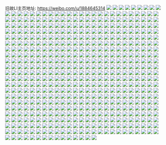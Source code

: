 旧故LI主页地址: https://weibo.com/u/1884645314 
![](https://wx4.sinaimg.cn/mw2000/705567c2gy1h96u85reu2j216u16uwsy.jpg) 
![](https://wx4.sinaimg.cn/mw2000/705567c2gy1h96u893twtj233z2bz4qs.jpg) 
![](https://wx4.sinaimg.cn/mw2000/705567c2gy1h8vrfor3f7j233z2bzu0y.jpg) 
![](https://wx4.sinaimg.cn/mw2000/705567c2gy1h8vrfq7ckjj22b22azx6p.jpg) 
![](https://wx4.sinaimg.cn/mw2000/705567c2gy1h8vrfnlrn8j21hc0u0gzl.jpg) 
![](https://wx4.sinaimg.cn/mw2000/705567c2gy1h8ogo4it1bj233z2bzb2a.jpg) 
![](https://wx4.sinaimg.cn/mw2000/705567c2gy1h8ogo6bnnpj233y22t4qr.jpg) 
![](https://wx4.sinaimg.cn/mw2000/705567c2gy1h8ogo70x0yj20u013cqd8.jpg) 
![](https://wx4.sinaimg.cn/mw2000/705567c2gy1h8ogo33r1wj20u00ur117.jpg) 
![](https://wx4.sinaimg.cn/mw2000/705567c2gy1h8ogo7b92zj20oa0tjtf8.jpg) 
![](https://wx4.sinaimg.cn/mw2000/705567c2gy1h8ogo83nttj22c02c07wh.jpg) 
![](https://wx4.sinaimg.cn/mw2000/705567c2gy1h8kp5za41yj233y2bynpf.jpg) 
![](https://wx4.sinaimg.cn/mw2000/705567c2gy1h8kp5wl29qj22c02c04qq.jpg) 
![](https://wx4.sinaimg.cn/mw2000/705567c2gy1h8kp6123zjj233x1zlhdv.jpg) 
![](https://wx4.sinaimg.cn/mw2000/705567c2gy1h8kp62ekmfj23402c04qr.jpg) 
![](https://wx4.sinaimg.cn/mw2000/705567c2gy1h8h85ljuyqj233z2bz7wj.jpg) 
![](https://wx4.sinaimg.cn/mw2000/705567c2gy1h8h85njw3sj233y257hdv.jpg) 
![](https://wx4.sinaimg.cn/mw2000/705567c2gy1h8h85pu1x9j233x26qe83.jpg) 
![](https://wx4.sinaimg.cn/mw2000/705567c2gy1h8h86mio2ij233z2bzb2c.jpg) 
![](https://wx4.sinaimg.cn/mw2000/705567c2gy1h8h86ok27vj233y2bykjn.jpg) 
![](https://wx4.sinaimg.cn/mw2000/705567c2gy1h8h85hs1nbj233z2bznpf.jpg) 
![](https://wx4.sinaimg.cn/mw2000/705567c2gy1h8h85jug55j233z2bz1kz.jpg) 
![](https://wx4.sinaimg.cn/mw2000/705567c2gy1h8h85rzwnnj23402c0b2a.jpg) 
![](https://wx4.sinaimg.cn/mw2000/705567c2gy1h8h87g8juqj23402c0x6q.jpg) 
![](https://wx4.sinaimg.cn/mw2000/705567c2gy1h8gap5xh7zj22bx29jb2b.jpg) 
![](https://wx4.sinaimg.cn/mw2000/705567c2gy1h8gap31sy8j22bx2d5hdv.jpg) 
![](https://wx4.sinaimg.cn/mw2000/705567c2gy1h8bvcpa2kvj213s0tuh2h.jpg) 
![](https://wx4.sinaimg.cn/mw2000/705567c2gy1h8bvcpnlztj213u0tun9o.jpg) 
![](https://wx4.sinaimg.cn/mw2000/705567c2gy1h8bvcq2e82j213s0tu16k.jpg) 
![](https://wx4.sinaimg.cn/mw2000/705567c2gy1h8bv6u31m2j22c02c0e82.jpg) 
![](https://wx4.sinaimg.cn/mw2000/705567c2gy1h8bvcqemkxj20u00w7120.jpg) 
![](https://wx4.sinaimg.cn/mw2000/705567c2gy1h8bv7quufxj22c02c0hdu.jpg) 
![](https://wx4.sinaimg.cn/mw2000/705567c2gy1h8bv6yok0rj22c02c0e82.jpg) 
![](https://wx4.sinaimg.cn/mw2000/705567c2gy1h8bv6hworzj22c02c07wi.jpg) 
![](https://wx4.sinaimg.cn/mw2000/705567c2gy1h8bv831eywj22c02c01ky.jpg) 
![](https://wx4.sinaimg.cn/mw2000/705567c2gy1h8bv85ok6uj21850xa4dl.jpg) 
![](https://wx4.sinaimg.cn/mw2000/705567c2gy1h8bv7ghj7rj22c02c0u0x.jpg) 
![](https://wx4.sinaimg.cn/mw2000/705567c2gy1h8bv7w2uppj22c02c0qv6.jpg) 
![](https://wx4.sinaimg.cn/mw2000/705567c2gy1h8bvcqsmo2j20u41aeams.jpg) 
![](https://wx4.sinaimg.cn/mw2000/705567c2gy1h8bvcr5w06j20tu0tuahc.jpg) 
![](https://wx4.sinaimg.cn/mw2000/705567c2gy1h8bvcrq03jj213s0tuwrw.jpg) 
![](https://wx4.sinaimg.cn/mw2000/705567c2gy1h8bvcs16jqj20tu0tutia.jpg) 
![](https://wx4.sinaimg.cn/mw2000/705567c2gy1h8bv7dgb69j22c02c0kjm.jpg) 
![](https://wx4.sinaimg.cn/mw2000/705567c2gy1h8bv7z8sxnj22c02c0npd.jpg) 
![](https://wx4.sinaimg.cn/mw2000/705567c2gy1h88gej10dbj233y246b2a.jpg) 
![](https://wx4.sinaimg.cn/mw2000/705567c2gy1h83up4un2yj233z2bzb2c.jpg) 
![](https://wx4.sinaimg.cn/mw2000/705567c2gy1h83up75xnjj23402c0u0y.jpg) 
![](https://wx4.sinaimg.cn/mw2000/705567c2gy1h82ei11ru2j21ba0q87jp.jpg) 
![](https://wx4.sinaimg.cn/mw2000/705567c2gy1h80u551yfmj23402c0b2b.jpg) 
![](https://wx4.sinaimg.cn/mw2000/705567c2gy1h7wudqxnt4j20u01hcgw6.jpg) 
![](https://wx4.sinaimg.cn/mw2000/705567c2gy1h7wudqcehwj20kx12pk2g.jpg) 
![](https://wx4.sinaimg.cn/mw2000/705567c2gy1h7ufmcz9lij233z2bz1kz.jpg) 
![](https://wx4.sinaimg.cn/mw2000/705567c2gy1h7ufmenzc0j22c02c0u0y.jpg) 
![](https://wx4.sinaimg.cn/mw2000/705567c2gy1h7st1hv0wqj21hc0u0ath.jpg) 
![](https://wx4.sinaimg.cn/mw2000/705567c2gy1h7st1hgpikj21hc0u0ati.jpg) 
![](https://wx4.sinaimg.cn/mw2000/705567c2gy1h7st1iw05ij22c02c0x6p.jpg) 
![](https://wx4.sinaimg.cn/mw2000/705567c2gy1h7st1jtn4yj22c02c0hdt.jpg) 
![](https://wx4.sinaimg.cn/mw2000/705567c2gy1h7st1lc490j22c03407wi.jpg) 
![](https://wx4.sinaimg.cn/mw2000/705567c2gy1h7st1netruj21h80tyh4n.jpg) 
![](https://wx4.sinaimg.cn/mw2000/705567c2gy1h7st1gl70fj20pl19hwpo.jpg) 
![](https://wx4.sinaimg.cn/mw2000/705567c2gy1h7st332pnpj20uk0u0jtv.jpg) 
![](https://wx4.sinaimg.cn/mw2000/705567c2gy1h7st3htrsdj20tu0tun1q.jpg) 
![](https://wx4.sinaimg.cn/mw2000/705567c2gy1h7otseiz11j22bx2chhdv.jpg) 
![](https://wx4.sinaimg.cn/mw2000/705567c2gy1h7otsfcgfwj21dk1dk1do.jpg) 
![](https://wx4.sinaimg.cn/mw2000/705567c2gy1h7otsksijej21gp1gph6o.jpg) 
![](https://wx4.sinaimg.cn/mw2000/705567c2gy1h7ots8y7gfj21av1av4j1.jpg) 
![](https://wx4.sinaimg.cn/mw2000/705567c2gy1h7otsgcnjvj2158157dr1.jpg) 
![](https://wx4.sinaimg.cn/mw2000/705567c2gy1h7otsh56r2j21me1me7rv.jpg) 
![](https://wx4.sinaimg.cn/mw2000/705567c2gy1h7otspfhczj22c02c07wi.jpg) 
![](https://wx4.sinaimg.cn/mw2000/705567c2gy1h7otsm0kgmj22c02c0qv5.jpg) 
![](https://wx4.sinaimg.cn/mw2000/705567c2gy1h7ots7tcelj22c02c0x6p.jpg) 
![](https://wx4.sinaimg.cn/mw2000/705567c2gy1h7otsjtdt1j22c02c0x6p.jpg) 
![](https://wx4.sinaimg.cn/mw2000/705567c2gy1h7otsajqh5j219d19ftnj.jpg) 
![](https://wx4.sinaimg.cn/mw2000/705567c2gy1h7otsn7ca5j22c02c0npd.jpg) 
![](https://wx4.sinaimg.cn/mw2000/705567c2gy1h7o8rcz59uj233y2bykjn.jpg) 
![](https://wx4.sinaimg.cn/mw2000/705567c2gy1h7o8rei1tmj22c02c01kz.jpg) 
![](https://wx4.sinaimg.cn/mw2000/705567c2gy1h7o8uq39dgj20tu0tu44p.jpg) 
![](https://wx4.sinaimg.cn/mw2000/705567c2gy1h7mkzuuh33j233y2bye84.jpg) 
![](https://wx4.sinaimg.cn/mw2000/705567c2gy1h7gmlvgsapj22c02c0x6p.jpg) 
![](https://wx4.sinaimg.cn/mw2000/705567c2gy1h7gmlx5xarj22c02c0qv5.jpg) 
![](https://wx4.sinaimg.cn/mw2000/705567c2gy1h7e9tw884cj23402c01ky.jpg) 
![](https://wx4.sinaimg.cn/mw2000/705567c2gy1h7e9ttqpb6j23402c04qq.jpg) 
![](https://wx4.sinaimg.cn/mw2000/705567c2gy1h7e9tylysdj23402c07wi.jpg) 
![](https://wx4.sinaimg.cn/mw2000/705567c2gy1h7e9u22vckj23402c0npe.jpg) 
![](https://wx4.sinaimg.cn/mw2000/705567c2gy1h7d43u95rsj23402c0npd.jpg) 
![](https://wx4.sinaimg.cn/mw2000/705567c2gy1h7d43rwbcgj23402c0qv5.jpg) 
![](https://wx4.sinaimg.cn/mw2000/705567c2gy1h7d440a095j233z2bzkjn.jpg) 
![](https://wx4.sinaimg.cn/mw2000/705567c2gy1h7acp3lbz9j21hc0u0k93.jpg) 
![](https://wx4.sinaimg.cn/mw2000/705567c2gy1h7acq4d9u2j219i0u04gc.jpg) 
![](https://wx4.sinaimg.cn/mw2000/705567c2gy1h7acp3ykuaj20u00qsgst.jpg) 
![](https://wx4.sinaimg.cn/mw2000/705567c2gy1h7acp4obj1j20o00naq6x.jpg) 
![](https://wx4.sinaimg.cn/mw2000/705567c2gy1h78izh7qaej233z2bznpf.jpg) 
![](https://wx4.sinaimg.cn/mw2000/705567c2gy1h78izkexdlj22c02c07wj.jpg) 
![](https://wx4.sinaimg.cn/mw2000/705567c2gy1h78izouv96j22c02c0x6p.jpg) 
![](https://wx4.sinaimg.cn/mw2000/705567c2gy1h78izmtbhej22c02c0b2a.jpg) 
![](https://wx4.sinaimg.cn/mw2000/705567c2gy1h754w869ywj22c02c04qq.jpg) 
![](https://wx4.sinaimg.cn/mw2000/705567c2gy1h754wa0hvlj22c02c0qv6.jpg) 
![](https://wx4.sinaimg.cn/mw2000/705567c2gy1h754wboluyj22c02c0b2a.jpg) 
![](https://wx4.sinaimg.cn/mw2000/705567c2gy1h754w5ehm6j22c02c0u0x.jpg) 
![](https://wx4.sinaimg.cn/mw2000/705567c2gy1h754whavnoj22c02c04qq.jpg) 
![](https://wx4.sinaimg.cn/mw2000/705567c2gy1h754we8wfbj233z2bznpf.jpg) 
![](https://wx4.sinaimg.cn/mw2000/705567c2gy1h6s33kdzwuj21520u0k67.jpg) 
![](https://wx4.sinaimg.cn/mw2000/705567c2gy1h6s33w1l86j233z2bz4qr.jpg) 
![](https://wx4.sinaimg.cn/mw2000/705567c2gy1h6s33n2maij233z2bzu0y.jpg) 
![](https://wx4.sinaimg.cn/mw2000/705567c2gy1h6s33q7fkxj22c0340b2b.jpg) 
![](https://wx4.sinaimg.cn/mw2000/705567c2gy1h6s33jbhj5j22c02c0npe.jpg) 
![](https://wx4.sinaimg.cn/mw2000/705567c2gy1h6s33rb2saj21400u0ag2.jpg) 
![](https://wx4.sinaimg.cn/mw2000/705567c2gy1h6s33t9cnij233y2by7wj.jpg) 
![](https://wx4.sinaimg.cn/mw2000/705567c2gy1h6s33l3bgwj20u01hc16u.jpg) 
![](https://wx4.sinaimg.cn/mw2000/705567c2gy1h6s33y8a9kj22c02c0npe.jpg) 
![](https://wx4.sinaimg.cn/mw2000/705567c2gy1h6gzpzys79j20rj1cxgn7.jpg) 
![](https://wx4.sinaimg.cn/mw2000/705567c2gy1h6gzq0lmu8j20tc1800ux.jpg) 
![](https://wx4.sinaimg.cn/mw2000/705567c2gy1h6ej44o6a1j22c02c07wi.jpg) 
![](https://wx4.sinaimg.cn/mw2000/705567c2gy1h6ej40zpxsj22c02c04qq.jpg) 
![](https://wx4.sinaimg.cn/mw2000/705567c2gy1h6ej48xe5rj22c02c0hdu.jpg) 
![](https://wx4.sinaimg.cn/mw2000/705567c2gy1h6ej4cau8wj22c02c0b2a.jpg) 
![](https://wx4.sinaimg.cn/mw2000/705567c2gy1h6ayj30z7nj217y0u0k9s.jpg) 
![](https://wx4.sinaimg.cn/mw2000/705567c2gy1h65dbrseddj22c02c0kjm.jpg) 
![](https://wx4.sinaimg.cn/mw2000/705567c2gy1h65dbqmnkmj20u00tz0vi.jpg) 
![](https://wx4.sinaimg.cn/mw2000/705567c2gy1h5x3ycjc90j22c02c0npe.jpg) 
![](https://wx4.sinaimg.cn/mw2000/705567c2gy1h5x3y5e4ynj22c02c0kjm.jpg) 
![](https://wx4.sinaimg.cn/mw2000/705567c2gy1h5x3yii20cj22c02c0hdu.jpg) 
![](https://wx4.sinaimg.cn/mw2000/705567c2gy1h5x3yr5221j233z2bznpf.jpg) 
![](https://wx4.sinaimg.cn/mw2000/705567c2gy1h5x3yyfw2sj233y2by4qr.jpg) 
![](https://wx4.sinaimg.cn/mw2000/705567c2gy1h5x3z8wvwqj22c02c0qv6.jpg) 
![](https://wx4.sinaimg.cn/mw2000/705567c2gy1h5x3zt3h7lj22c02c07wi.jpg) 
![](https://wx4.sinaimg.cn/mw2000/705567c2gy1h5x3zwwubzj22c02c0hdt.jpg) 
![](https://wx4.sinaimg.cn/mw2000/705567c2gy1h5x3zndf9mj22c02c0qv5.jpg) 
![](https://wx4.sinaimg.cn/mw2000/705567c2gy1h5x416ds7oj23402c0b29.jpg) 
![](https://wx4.sinaimg.cn/mw2000/705567c2gy1h5x40j2loxj233z2bz1kz.jpg) 
![](https://wx4.sinaimg.cn/mw2000/705567c2gy1h5x41vnoqqj22c02c0e82.jpg) 
![](https://wx4.sinaimg.cn/mw2000/705567c2gy1h5x403oa6cj22c02c01ky.jpg) 
![](https://wx4.sinaimg.cn/mw2000/705567c2gy1h5x40b48acj22c0340u0y.jpg) 
![](https://wx4.sinaimg.cn/mw2000/705567c2gy1h5x42bvw2jj22c0340e83.jpg) 
![](https://wx4.sinaimg.cn/mw2000/705567c2gy1h5x40ptcf2j22c02c07wi.jpg) 
![](https://wx4.sinaimg.cn/mw2000/705567c2gy1h5x41pbbt3j23402c0u0y.jpg) 
![](https://wx4.sinaimg.cn/mw2000/705567c2gy1h5x423hv6rj20u01hcnbb.jpg) 
![](https://wx4.sinaimg.cn/mw2000/705567c2gy1h5w2h9h75yj22c02c0hdu.jpg) 
![](https://wx4.sinaimg.cn/mw2000/705567c2gy1h5w2hbddaoj22c0340npe.jpg) 
![](https://wx4.sinaimg.cn/mw2000/705567c2gy1h5w2hdzl6gj23402c0hdv.jpg) 
![](https://wx4.sinaimg.cn/mw2000/705567c2gy1h5w2hft6tnj22c02c0x6p.jpg) 
![](https://wx4.sinaimg.cn/mw2000/705567c2gy1h5i9gfvdt0j23402c0kjn.jpg) 
![](https://wx4.sinaimg.cn/mw2000/705567c2gy1h5h2hfknfxj22c0340hdv.jpg) 
![](https://wx4.sinaimg.cn/mw2000/705567c2gy1h5h2h42vtkj233z2bz7wj.jpg) 
![](https://wx4.sinaimg.cn/mw2000/705567c2gy1h5dkeotoboj22c02c01kz.jpg) 
![](https://wx4.sinaimg.cn/mw2000/705567c2gy1h5dkervdlfj22c02c01kz.jpg) 
![](https://wx4.sinaimg.cn/mw2000/705567c2gy1h5b78znyl3j22c02c07wi.jpg) 
![](https://wx4.sinaimg.cn/mw2000/705567c2gy1h5b790wso6j20zo25616t.jpg) 
![](https://wx4.sinaimg.cn/mw2000/705567c2gy1h58n99102pj233z2bzhdu.jpg) 
![](https://wx4.sinaimg.cn/mw2000/705567c2gy1h58n9g3m3cj20u00qj0yy.jpg) 
![](https://wx4.sinaimg.cn/mw2000/705567c2gy1h58n9aj807j23402c07wi.jpg) 
![](https://wx4.sinaimg.cn/mw2000/705567c2gy1h58n96h0qdj22c02c0dxx.jpg) 
![](https://wx4.sinaimg.cn/mw2000/705567c2gy1h58n97h6z6j23402c0hdt.jpg) 
![](https://wx4.sinaimg.cn/mw2000/705567c2gy1h58nah0ebgj23402c0x6p.jpg) 
![](https://wx4.sinaimg.cn/mw2000/705567c2gy1h58n9ep6k2j22c0340x6q.jpg) 
![](https://wx4.sinaimg.cn/mw2000/705567c2gy1h58n952b4aj22c03404qr.jpg) 
![](https://wx4.sinaimg.cn/mw2000/705567c2gy1h58n9c60vgj22c02c04qq.jpg) 
![](https://wx4.sinaimg.cn/mw2000/705567c2gy1h55c6rlqs3j22c02c0b2b.jpg) 
![](https://wx4.sinaimg.cn/mw2000/705567c2gy1h54f2zc3lmj22c02c0x6q.jpg) 
![](https://wx4.sinaimg.cn/mw2000/705567c2gy1h54f34huxej22c02c0b2a.jpg) 
![](https://wx4.sinaimg.cn/mw2000/705567c2gy1h54f3clkr9j233z2bzhdv.jpg) 
![](https://wx4.sinaimg.cn/mw2000/705567c2gy1h54f3i86wej22c02c0e82.jpg) 
![](https://wx4.sinaimg.cn/mw2000/705567c2gy1h54f3navt6j22c02c0x6p.jpg) 
![](https://wx4.sinaimg.cn/mw2000/705567c2gy1h54f3tm5foj22c02c0npe.jpg) 
![](https://wx4.sinaimg.cn/mw2000/705567c2gy1h54f40h8f1j22c02c0u0y.jpg) 
![](https://wx4.sinaimg.cn/mw2000/705567c2gy1h54f47eaczj22c02c0kjm.jpg) 
![](https://wx4.sinaimg.cn/mw2000/705567c2gy1h54f4ckfmvj22c02c0e82.jpg) 
![](https://wx4.sinaimg.cn/mw2000/705567c2gy1h54f4ei7hvj21860rgtly.jpg) 
![](https://wx4.sinaimg.cn/mw2000/705567c2gy1h54f4klf06j22c02c0hdu.jpg) 
![](https://wx4.sinaimg.cn/mw2000/705567c2gy1h54f4v1peyj233z2bzqv7.jpg) 
![](https://wx4.sinaimg.cn/mw2000/705567c2gy1h54f2so3ewj22c02c04qq.jpg) 
![](https://wx4.sinaimg.cn/mw2000/705567c2gy1h54f50lpo3j22c02c01ky.jpg) 
![](https://wx4.sinaimg.cn/mw2000/705567c2gy1h54f592sgfj22c0340e82.jpg) 
![](https://wx4.sinaimg.cn/mw2000/705567c2gy1h54f5db8fvj21vz1vznpd.jpg) 
![](https://wx4.sinaimg.cn/mw2000/705567c2gy1h54f5jauwsj23402c0e82.jpg) 
![](https://wx4.sinaimg.cn/mw2000/705567c2gy1h54f5ppwjsj22c02c0b2a.jpg) 
![](https://wx4.sinaimg.cn/mw2000/705567c2gy1h4uyvpxabgj22c02c0npe.jpg) 
![](https://wx4.sinaimg.cn/mw2000/705567c2gy1h4kjnf0ig1j21hc0u04en.jpg) 
![](https://wx4.sinaimg.cn/mw2000/705567c2gy1h4kjncznd0j20to1gqgza.jpg) 
![](https://wx4.sinaimg.cn/mw2000/705567c2gy1h4kjnhdw6oj20u01hctnr.jpg) 
![](https://wx4.sinaimg.cn/mw2000/705567c2gy1h4kjnjcjcuj20u01hc7it.jpg) 
![](https://wx4.sinaimg.cn/mw2000/705567c2gy1h40q0ylc7tj22c02c04qq.jpg) 
![](https://wx4.sinaimg.cn/mw2000/705567c2gy1h3jfwjbur2j20zo07jta1.jpg) 
![](https://wx4.sinaimg.cn/mw2000/705567c2gy1h3jfwizz1vj218b1q4n7y.jpg) 
![](https://wx4.sinaimg.cn/mw2000/705567c2gy1h3jf0hk7t9j20sx1fe19g.jpg) 
![](https://wx4.sinaimg.cn/mw2000/705567c2gy1h3jewqtcdcj20d802bq48.jpg) 
![](https://wx4.sinaimg.cn/mw2000/705567c2gy1h3jewv1izyj23402c0qv6.jpg) 
![](https://wx4.sinaimg.cn/mw2000/705567c2gy1h3jewxqqndj22c02c0u0x.jpg) 
![](https://wx4.sinaimg.cn/mw2000/705567c2gy1h3jf8z4aamj20u00ug114.jpg) 
![](https://wx4.sinaimg.cn/mw2000/705567c2gy1h3jfaco0mfj20zo0wb45v.jpg) 
![](https://wx4.sinaimg.cn/mw2000/705567c2gy1h2jtkjg5osj22c02c0hdu.jpg) 
![](https://wx4.sinaimg.cn/mw2000/705567c2gy1h2dvjh0rn5j22c0340e83.jpg) 
![](https://wx4.sinaimg.cn/mw2000/705567c2gy1h1u02iu0juj225s1ma1kx.jpg) 
![](https://wx4.sinaimg.cn/mw2000/705567c2gy1h1u07hoh3ej21hc0zkgob.jpg) 
![](https://wx4.sinaimg.cn/mw2000/705567c2gy1h1u02k20sxj22yo1o07wh.jpg) 
![](https://wx4.sinaimg.cn/mw2000/705567c2gy1h1u02hwwdnj22c02c0b2a.jpg) 
![](https://wx4.sinaimg.cn/mw2000/705567c2gy1h1fa2k1gooj20cx032dgf.jpg) 
![](https://wx4.sinaimg.cn/mw2000/705567c2gy1h1fa2m8poqj23402c0kjm.jpg) 
![](https://wx4.sinaimg.cn/mw2000/705567c2gy1h0wnbag10kj22c0340hdu.jpg) 
![](https://wx4.sinaimg.cn/mw2000/705567c2gy1h0wnbd0t79j22c0340kjl.jpg) 
![](https://wx4.sinaimg.cn/mw2000/705567c2gy1h0wnbfhllaj23402c0hdx.jpg) 
![](https://wx4.sinaimg.cn/mw2000/705567c2gy1h0wnbix2rfj23402c0kjm.jpg) 
![](https://wx4.sinaimg.cn/mw2000/705567c2gy1h0wnbkp8k2j23402c0u0y.jpg) 
![](https://wx4.sinaimg.cn/mw2000/705567c2gy1h0wnbmkq9cj23402c0kjm.jpg) 
![](https://wx4.sinaimg.cn/mw2000/705567c2gy1h0wnbpg4t6j23402c04qs.jpg) 
![](https://wx4.sinaimg.cn/mw2000/705567c2gy1h0wnbslu37j23402c0u0z.jpg) 
![](https://wx4.sinaimg.cn/mw2000/705567c2gy1h0wnbvlxphj23402c0e82.jpg) 
![](https://wx4.sinaimg.cn/mw2000/705567c2gy1h0wnbyepucj20zh1r8b29.jpg) 
![](https://wx4.sinaimg.cn/mw2000/705567c2gy1h0wnbz4zq0j20u01hc4gn.jpg) 
![](https://wx4.sinaimg.cn/mw2000/705567c2gy1h0wnbzvd0xj23402c07j9.jpg) 
![](https://wx4.sinaimg.cn/mw2000/705567c2gy1h0wnc32wvsj23402c0e82.jpg) 
![](https://wx4.sinaimg.cn/mw2000/705567c2gy1h0k3usv0oaj20qm1bbx0s.jpg) 
![](https://wx4.sinaimg.cn/mw2000/705567c2gy1h0k3ubpotvj21430mkqjb.jpg) 
![](https://wx4.sinaimg.cn/mw2000/705567c2gy1h0k3uioipcj22c0340qv6.jpg) 
![](https://wx4.sinaimg.cn/mw2000/705567c2gy1h0k3ull00wj20oy18catr.jpg) 
![](https://wx4.sinaimg.cn/mw2000/705567c2gy1h0k3un0we5j21hc0u0alt.jpg) 
![](https://wx4.sinaimg.cn/mw2000/705567c2gy1h0k3upyqlyj20u01hcdxy.jpg) 
![](https://wx4.sinaimg.cn/mw2000/705567c2gy1gzntwodrarj22c02c0kjm.jpg) 
![](https://wx4.sinaimg.cn/mw2000/705567c2gy1gzntwzh0wqj22c02c04qr.jpg) 
![](https://wx4.sinaimg.cn/mw2000/705567c2gy1gzntx7114sj22c02c04qq.jpg) 
![](https://wx4.sinaimg.cn/mw2000/705567c2gy1gzntxbq56hj22c02c0qv5.jpg) 
![](https://wx4.sinaimg.cn/mw2000/705567c2gy1gzntxkg1l5j22c02c0b2a.jpg) 
![](https://wx4.sinaimg.cn/mw2000/705567c2gy1gzntwemlk4j21ck0u0dw3.jpg) 
![](https://wx4.sinaimg.cn/mw2000/705567c2gy1gzec9be3lfj22c02c07wi.jpg) 
![](https://wx4.sinaimg.cn/mw2000/705567c2gy1gzec9g4qczj22c02c0e81.jpg) 
![](https://wx4.sinaimg.cn/mw2000/705567c2gy1gzcboknejhj22c02c04qq.jpg) 
![](https://wx4.sinaimg.cn/mw2000/705567c2gy1gzajptm4wqj20zo256qv6.jpg) 
![](https://wx4.sinaimg.cn/mw2000/705567c2gy1gzajpqjfh5j20zo256u0y.jpg) 
![](https://wx4.sinaimg.cn/mw2000/705567c2gy1gzajesb4bwj20zo256u0y.jpg) 
![](https://wx4.sinaimg.cn/mw2000/705567c2gy1gzajqa0s1xj20zo256u0y.jpg) 
![](https://wx4.sinaimg.cn/mw2000/705567c2gy1gzajqq9sbbj20zo256u0y.jpg) 
![](https://wx4.sinaimg.cn/mw2000/705567c2gy1gz9xwn163ej22c02c0npd.jpg) 
![](https://wx4.sinaimg.cn/mw2000/705567c2gy1gz69bszhtij22c02c0b2b.jpg) 
![](https://wx4.sinaimg.cn/mw2000/705567c2gy1gz694lie3kj22c02c0b2a.jpg) 
![](https://wx4.sinaimg.cn/mw2000/705567c2gy1gz68xjdc2oj22c02c0qv6.jpg) 
![](https://wx4.sinaimg.cn/mw2000/705567c2gy1gz3x9rs5atj22c02c0e82.jpg) 
![](https://wx4.sinaimg.cn/mw2000/705567c2gy1gz3x9bsxcjj22c02c0hdu.jpg) 
![](https://wx4.sinaimg.cn/mw2000/705567c2gy1gz0f7k6r7oj233v1m1qv6.jpg) 
![](https://wx4.sinaimg.cn/mw2000/705567c2gy1gz0f7hpx1aj22c02c0hdt.jpg) 
![](https://wx4.sinaimg.cn/mw2000/705567c2gy1gz0f7lz6wxj233z1mku0x.jpg) 
![](https://wx4.sinaimg.cn/mw2000/705567c2gy1gyuqnnvd3uj23402c0u0y.jpg) 
![](https://wx4.sinaimg.cn/mw2000/705567c2gy1gyuqnq3f8aj22c03401l0.jpg) 
![](https://wx4.sinaimg.cn/mw2000/705567c2gy1gyuqnlih2sj22c0340e83.jpg) 
![](https://wx4.sinaimg.cn/mw2000/705567c2gy1gyug60te0rj22c03404qs.jpg) 
![](https://wx4.sinaimg.cn/mw2000/705567c2gy1gyo13tc7zdj22ik2c0kjo.jpg) 
![](https://wx4.sinaimg.cn/mw2000/705567c2gy1gyo17gibk5j22fg2bzkjm.jpg) 
![](https://wx4.sinaimg.cn/mw2000/705567c2gy1gyo17olk95j22fq2c0x6q.jpg) 
![](https://wx4.sinaimg.cn/mw2000/705567c2gy1gyjepkg7igj20zo0rin77.jpg) 
![](https://wx4.sinaimg.cn/mw2000/705567c2gy1gyjepqg1f6j22c02c0x6p.jpg) 
![](https://wx4.sinaimg.cn/mw2000/705567c2gy1gy9vnfxreyj233y2by7wj.jpg) 
![](https://wx4.sinaimg.cn/mw2000/705567c2gy1gy9vnset1mj233y2byqv7.jpg) 
![](https://wx4.sinaimg.cn/mw2000/705567c2gy1gy9vnur5suj21hc0u07kp.jpg) 
![](https://wx4.sinaimg.cn/mw2000/705567c2gy1gy9vo0uur7j233z2bzu0y.jpg) 
![](https://wx4.sinaimg.cn/mw2000/705567c2gy1gy7qa1ow6aj22c02c0b2a.jpg) 
![](https://wx4.sinaimg.cn/mw2000/705567c2gy1gy0hkakcqkj233z27ohdv.jpg) 
![](https://wx4.sinaimg.cn/mw2000/705567c2gy1gy0hkda298j22c02c0b2a.jpg) 
![](https://wx4.sinaimg.cn/mw2000/705567c2gy1gxz24prmh8j21ok19e7wh.jpg) 
![](https://wx4.sinaimg.cn/mw2000/705567c2gy1gxyngodtgpj23402c0b2a.jpg) 
![](https://wx4.sinaimg.cn/mw2000/705567c2gy1gxyngtba1hj22c02c0u0x.jpg) 
![](https://wx4.sinaimg.cn/mw2000/705567c2gy1gxvr7lu1bfj22uv4aanpj.jpg) 
![](https://wx4.sinaimg.cn/mw2000/705567c2gy1gxvr8b3n3wj24g032ohe2.jpg) 
![](https://wx4.sinaimg.cn/mw2000/705567c2gy1gxvr7i7p3kj22yo4g0kjr.jpg) 
![](https://wx4.sinaimg.cn/mw2000/705567c2gy1gxvrabmkdvj22yo4g0kjw.jpg) 
![](https://wx4.sinaimg.cn/mw2000/705567c2gy1gxvragw9lkj248c2tk7wr.jpg) 
![](https://wx4.sinaimg.cn/mw2000/705567c2gy1gxvrakq7ntj22yo4g0x6t.jpg) 
![](https://wx4.sinaimg.cn/mw2000/705567c2gy1gxvrat0ywzj247p2x3e8g.jpg) 
![](https://wx4.sinaimg.cn/mw2000/705567c2gy1gxvrayvo65j22yo4g0qvg.jpg) 
![](https://wx4.sinaimg.cn/mw2000/705567c2gy1gxvrazufbbj20xr1emni1.jpg) 
![](https://wx4.sinaimg.cn/mw2000/705567c2gy1gwrp0pre6qj21nt1jknpd.jpg) 
![](https://wx4.sinaimg.cn/mw2000/705567c2gy1gwcmtlm398j22c02c0hdu.jpg) 
![](https://wx4.sinaimg.cn/mw2000/705567c2gy1gw24w8w5tbj20ym1fuu0c.jpg) 
![](https://wx4.sinaimg.cn/mw2000/705567c2gy1gw24w51xtgj21a31sae81.jpg) 
![](https://wx4.sinaimg.cn/mw2000/705567c2gy1gw24wcr93vj211i1rt1kx.jpg) 
![](https://wx4.sinaimg.cn/mw2000/705567c2gy1gw24wggup8j21091plqsv.jpg) 
![](https://wx4.sinaimg.cn/mw2000/705567c2gy1gw24wk3t48j21el2hx4qp.jpg) 
![](https://wx4.sinaimg.cn/mw2000/705567c2gy1gw24wpeibvj2261261qv5.jpg) 
![](https://wx4.sinaimg.cn/mw2000/705567c2gy1gw24wsj5lwj21g11cme1f.jpg) 
![](https://wx4.sinaimg.cn/mw2000/0023xMl4gy1gv3khv26ecj63402c0qv602.jpg) 
![](https://wx4.sinaimg.cn/mw2000/0023xMl4gy1gv3khd532aj62c02c0b2a02.jpg) 
![](https://wx4.sinaimg.cn/mw2000/0023xMl4gy1gv3khevy53j62c02c04qq02.jpg) 
![](https://wx4.sinaimg.cn/mw2000/0023xMl4gy1gv3kh6aozdj634022nkjm02.jpg) 
![](https://wx4.sinaimg.cn/mw2000/0023xMl4gy1gv3khfx7zxj634022oe8202.jpg) 
![](https://wx4.sinaimg.cn/mw2000/0023xMl4gy1gv3khgwmaoj63401v67wi02.jpg) 
![](https://wx4.sinaimg.cn/mw2000/0023xMl4gy1gv3khi31maj63401s74qq02.jpg) 
![](https://wx4.sinaimg.cn/mw2000/0023xMl4gy1gv3khipcj2j60zo0kbqbx02.jpg) 
![](https://wx4.sinaimg.cn/mw2000/0023xMl4gy1gv3khk5gmbj62c02c0e8202.jpg) 
![](https://wx4.sinaimg.cn/mw2000/0023xMl4gy1gv0x4t7ci2j62c02c0b2902.jpg) 
![](https://wx4.sinaimg.cn/mw2000/0023xMl4gy1guh1gmfyj5j61400u0gqk02.jpg) 
![](https://wx4.sinaimg.cn/mw2000/0023xMl4gy1guh1glo8laj625v24ie8102.jpg) 
![](https://wx4.sinaimg.cn/mw2000/0023xMl4gy1guh1gx5fxvj62c03407wi02.jpg) 
![](https://wx4.sinaimg.cn/mw2000/0023xMl4gy1guh1gnk6ywj62c02c0hdt02.jpg) 
![](https://wx4.sinaimg.cn/mw2000/0023xMl4gy1guh1gk699vj62c02c01ky02.jpg) 
![](https://wx4.sinaimg.cn/mw2000/0023xMl4gy1guh1gqk3wtj61wu1wub2902.jpg) 
![](https://wx4.sinaimg.cn/mw2000/0023xMl4gy1guh1gusq79j62c02c0u0y02.jpg) 
![](https://wx4.sinaimg.cn/mw2000/0023xMl4gy1guh1gp62bpj62c02c0b2a02.jpg) 
![](https://wx4.sinaimg.cn/mw2000/0023xMl4gy1guh1gsq3wdj633z2bzb2b02.jpg) 
![](https://wx4.sinaimg.cn/mw2000/0023xMl4gy1gu3atyz7laj60up1xu78w02.jpg) 
![](https://wx4.sinaimg.cn/mw2000/0023xMl4gy1gu3au02mzkj60v41xun2a02.jpg) 
![](https://wx4.sinaimg.cn/mw2000/0023xMl4gy1gu3au19bqlj60uj1xvwm802.jpg) 
![](https://wx4.sinaimg.cn/mw2000/0023xMl4gy1gu3aty6n8uj60v31xvn4502.jpg) 
![](https://wx4.sinaimg.cn/mw2000/705567c2gy1gsup8yx47cj233z2bzu0y.jpg) 
![](https://wx4.sinaimg.cn/mw2000/705567c2gy1gsup984tptj233y2by7wj.jpg) 
![](https://wx4.sinaimg.cn/mw2000/705567c2gy1gssdtl5t7qj233z2bznpf.jpg) 
![](https://wx4.sinaimg.cn/mw2000/705567c2gy1gsn4lduv47j23402c0b2c.jpg) 
![](https://wx4.sinaimg.cn/mw2000/705567c2gy1gsn4laqu8wj233z2bz1l0.jpg) 
![](https://wx4.sinaimg.cn/mw2000/705567c2gy1grgpocsdofj22uh2c07wh.jpg) 
![](https://wx4.sinaimg.cn/mw2000/705567c2gy1grgpo8nkzxj23402c0b29.jpg) 
![](https://wx4.sinaimg.cn/mw2000/705567c2gy1grgpoihty9j229t1xhhdt.jpg) 
![](https://wx4.sinaimg.cn/mw2000/705567c2gy1gqifjdhjlmj231r2bzu0y.jpg) 
![](https://wx4.sinaimg.cn/mw2000/705567c2gy1gpzjbtncezj20yr0enadc.jpg) 
![](https://wx4.sinaimg.cn/mw2000/705567c2gy1gpzjbuj1q9j20zo0ettby.jpg) 
![](https://wx4.sinaimg.cn/mw2000/705567c2gy1gp91q84b64j22c02c04qq.jpg) 
![](https://wx4.sinaimg.cn/mw2000/705567c2gy1gp846qpx93j20np164h6a.jpg) 
![](https://wx4.sinaimg.cn/mw2000/705567c2gy1gp846rma9lj21hc0u07mm.jpg) 
![](https://wx4.sinaimg.cn/mw2000/705567c2gy1gp846s6oj6j20pu19zk4q.jpg) 
![](https://wx4.sinaimg.cn/mw2000/705567c2gy1gowg75a7mij233z2bzb2a.jpg) 
![](https://wx4.sinaimg.cn/mw2000/705567c2ly1gooa6in3unj22c02c04qq.jpg) 
![](https://wx4.sinaimg.cn/mw2000/705567c2ly1gooa6l9ge5j22c02c01ky.jpg) 
![](https://wx4.sinaimg.cn/mw2000/705567c2ly1gooa6xzu5vj233w23fe83.jpg) 
![](https://wx4.sinaimg.cn/mw2000/705567c2ly1gooa6n6remj22c02c0hdt.jpg) 
![](https://wx4.sinaimg.cn/mw2000/705567c2ly1gooa6piamqj20o216rn2q.jpg) 
![](https://wx4.sinaimg.cn/mw2000/705567c2ly1gooa6qfxgtj22c02c07wh.jpg) 
![](https://wx4.sinaimg.cn/mw2000/705567c2ly1gooa6s5yclj22c02c0x6p.jpg) 
![](https://wx4.sinaimg.cn/mw2000/705567c2ly1gooa6umjczj22c0340b29.jpg) 
![](https://wx4.sinaimg.cn/mw2000/705567c2ly1gooa6woqgmj23402c0npd.jpg) 
![](https://wx4.sinaimg.cn/mw2000/705567c2gy1gmxt0ewi0dj23402c0e81.jpg) 
![](https://wx4.sinaimg.cn/mw2000/705567c2gy1gmdx8t893nj22c02c0x6p.jpg) 
![](https://wx4.sinaimg.cn/mw2000/705567c2gy1gmdx8vjkh7j233z2bznpd.jpg) 
![](https://wx4.sinaimg.cn/mw2000/705567c2gy1gmdx8plocrj22c03401ky.jpg) 
![](https://wx4.sinaimg.cn/mw2000/705567c2gy1gmdx8yaysij233y2by1ky.jpg) 
![](https://wx4.sinaimg.cn/mw2000/705567c2gy1gm4w9cc3oij21nm1a4e7p.jpg) 
![](https://wx4.sinaimg.cn/mw2000/705567c2ly1glvos8i78pj21120ku77k.jpg) 
![](https://wx4.sinaimg.cn/mw2000/705567c2ly1glvos8snbhj21120kumzv.jpg) 
![](https://wx4.sinaimg.cn/mw2000/705567c2ly1glvos94vzuj21120kugoi.jpg) 
![](https://wx4.sinaimg.cn/mw2000/705567c2ly1gltjgd2m3tj21410u0dr7.jpg) 
![](https://wx4.sinaimg.cn/mw2000/705567c2ly1gltjgdsfxfj20u00u00z9.jpg) 
![](https://wx4.sinaimg.cn/mw2000/705567c2ly1gltjgeugjkj20u00u07b3.jpg) 
![](https://wx4.sinaimg.cn/mw2000/705567c2gy1glrao7hkb8j22c0340qv8.jpg) 
![](https://wx4.sinaimg.cn/mw2000/705567c2gy1glraoa050yj20u01hctyc.jpg) 
![](https://wx4.sinaimg.cn/mw2000/705567c2gy1glranznlt1j227t33d1ky.jpg) 
![](https://wx4.sinaimg.cn/mw2000/705567c2gy1glraolur9kj233z2bzx6q.jpg) 
![](https://wx4.sinaimg.cn/mw2000/705567c2gy1glraogo3r1j233z2bznpe.jpg) 
![](https://wx4.sinaimg.cn/mw2000/705567c2gy1glraoc1qxcj233y2byqv6.jpg) 
![](https://wx4.sinaimg.cn/mw2000/705567c2gy1gl6ckssyafj233z2bz7wi.jpg) 
![](https://wx4.sinaimg.cn/mw2000/705567c2gy1gl6cku3vt4j216t0o3wmq.jpg) 
![](https://wx4.sinaimg.cn/mw2000/705567c2gy1gl4ugda1mjj233z2bze82.jpg) 
![](https://wx4.sinaimg.cn/mw2000/705567c2ly1gk41kp5meuj22c02c019b.jpg) 
![](https://wx4.sinaimg.cn/mw2000/705567c2ly1gk2rhr2s27j21790ocjy9.jpg) 
![](https://wx4.sinaimg.cn/mw2000/705567c2ly1gk2rhq52rsj23402c07wi.jpg) 
![](https://wx4.sinaimg.cn/mw2000/705567c2ly1gk1ui8pijcj22c02c07ra.jpg) 
![](https://wx4.sinaimg.cn/mw2000/705567c2gy1gjw3qwk1v0j23402c07wh.jpg) 
![](https://wx4.sinaimg.cn/mw2000/705567c2gy1gjw3r1gfjej233y2137wi.jpg) 
![](https://wx4.sinaimg.cn/mw2000/705567c2gy1gjrmw1xp1aj23402c01ky.jpg) 
![](https://wx4.sinaimg.cn/mw2000/705567c2gy1gjrmvzsn26j23402c04qq.jpg) 
![](https://wx4.sinaimg.cn/mw2000/705567c2gy1gjmfaphxwej22c0340ti6.jpg) 
![](https://wx4.sinaimg.cn/mw2000/705567c2gy1gjmfb588y9j22c0340aih.jpg) 
![](https://wx4.sinaimg.cn/mw2000/705567c2gy1gjms7k5e8hj22z228a1ky.jpg) 
![](https://wx4.sinaimg.cn/mw2000/705567c2gy1gjms7li853j23402c0b19.jpg) 
![](https://wx4.sinaimg.cn/mw2000/705567c2ly1gjlmfsndurj233q1qh7wi.jpg) 
![](https://wx4.sinaimg.cn/mw2000/705567c2ly1gj1kgccxnbj22c03407fi.jpg) 
![](https://wx4.sinaimg.cn/mw2000/705567c2ly1gj1kgdyf92j20q81am14k.jpg) 
![](https://wx4.sinaimg.cn/mw2000/705567c2ly1gj1kgf16bxj21hc0u04f3.jpg) 
![](https://wx4.sinaimg.cn/mw2000/705567c2ly1gj1kgjp5xpj22c02c01d5.jpg) 
![](https://wx4.sinaimg.cn/mw2000/705567c2ly1gj1kghcfexj22c02c0wz2.jpg) 
![](https://wx4.sinaimg.cn/mw2000/705567c2ly1gj1kga7yxvj22c02c0h5o.jpg) 
![](https://wx4.sinaimg.cn/mw2000/705567c2ly1gisop146yhj22c02c0k7l.jpg) 
![](https://wx4.sinaimg.cn/mw2000/705567c2ly1gisop36r9qj22c02c0qid.jpg) 
![](https://wx4.sinaimg.cn/mw2000/705567c2ly1gisop4zteej22c02c0n8r.jpg) 
![](https://wx4.sinaimg.cn/mw2000/705567c2gy1gikho5pwswj22bw1g2kjl.jpg) 
![](https://wx4.sinaimg.cn/mw2000/705567c2gy1gikho92zetj23402c0e84.jpg) 
![](https://wx4.sinaimg.cn/mw2000/705567c2gy1gikhoahrapj22c02c0x5v.jpg) 
![](https://wx4.sinaimg.cn/mw2000/705567c2gy1gikho4m5d8j22z81xxqv5.jpg) 
![](https://wx4.sinaimg.cn/mw2000/705567c2gy1gigtmsycufj22c0340x6t.jpg) 
![](https://wx4.sinaimg.cn/mw2000/705567c2gy1gigtmvez3gj22c02c01kz.jpg) 
![](https://wx4.sinaimg.cn/mw2000/705567c2gy1gigtmxbf43j22c02c04qq.jpg) 
![](https://wx4.sinaimg.cn/mw2000/705567c2gy1gigtmppegij22c02c0u0x.jpg) 
![](https://wx4.sinaimg.cn/mw2000/705567c2gy1gigtn16aqkj23402c0u11.jpg) 
![](https://wx4.sinaimg.cn/mw2000/705567c2gy1gigtn3jmnfj22c02c04qr.jpg) 
![](https://wx4.sinaimg.cn/mw2000/705567c2ly1gi9qfzv1xwj22c0340tsx.jpg) 
![](https://wx4.sinaimg.cn/mw2000/705567c2ly1gi9qfxlht2j23402c0nj2.jpg) 
![](https://wx4.sinaimg.cn/mw2000/705567c2ly1gi3972xd78j22c02c0b29.jpg) 
![](https://wx4.sinaimg.cn/mw2000/705567c2gy1gft6nekdouj22c02c0aul.jpg) 
![](https://wx4.sinaimg.cn/mw2000/705567c2gy1gft6ngfse5j22c02c04qp.jpg) 
![](https://wx4.sinaimg.cn/mw2000/705567c2gy1gfs91t80k4j22c02c0wvp.jpg) 
![](https://wx4.sinaimg.cn/mw2000/705567c2gy1gfs91ujqyjj22c02c0neq.jpg) 
![](https://wx4.sinaimg.cn/mw2000/705567c2gy1gfs91rnvzqj22c02c0h2v.jpg) 
![](https://wx4.sinaimg.cn/mw2000/705567c2gy1gfs91vjw3uj20fx04cdh5.jpg) 
![](https://wx4.sinaimg.cn/mw2000/705567c2gy1gfs1jvl4phj20u00u07ax.jpg) 
![](https://wx4.sinaimg.cn/mw2000/705567c2gy1gfs1jusekmj20qo0qo43y.jpg) 
![](https://wx4.sinaimg.cn/mw2000/705567c2gy1geqwfltiugj22c0340tye.jpg) 
![](https://wx4.sinaimg.cn/mw2000/705567c2gy1geqwfocukej23402c0b29.jpg) 
![](https://wx4.sinaimg.cn/mw2000/705567c2gy1geqwfjnqwgj22c0340x3k.jpg) 
![](https://wx4.sinaimg.cn/mw2000/705567c2gy1ge0oxnqkx3j22c03407hj.jpg) 
![](https://wx4.sinaimg.cn/mw2000/705567c2gy1ge0oxmas55j23402c0x49.jpg) 
![](https://wx4.sinaimg.cn/mw2000/705567c2gy1ge0oxpircbj23402c0har.jpg) 
![](https://wx4.sinaimg.cn/mw2000/705567c2gy1ge0oxrdmtqj23402c07wh.jpg) 
![](https://wx4.sinaimg.cn/mw2000/705567c2ly1gdhlf7z3q1j23402c01kz.jpg) 
![](https://wx4.sinaimg.cn/mw2000/705567c2ly1gdhlf38fmbj23402c0kjl.jpg) 
![](https://wx4.sinaimg.cn/mw2000/705567c2ly1gdhlfansenj23402c0hdt.jpg) 
![](https://wx4.sinaimg.cn/mw2000/705567c2ly1gcp34him6cj23402c0npf.jpg) 
![](https://wx4.sinaimg.cn/mw2000/705567c2ly1gcp33u17uzj22c02c0ao0.jpg) 
![](https://wx4.sinaimg.cn/mw2000/705567c2ly1gcp34rsbtoj21sy2gp4qq.jpg) 
![](https://wx4.sinaimg.cn/mw2000/705567c2ly1gcp3402rplj23402c0e2w.jpg) 
![](https://wx4.sinaimg.cn/mw2000/705567c2ly1gclk509bnpj20ku3um7q3.jpg) 
![](https://wx4.sinaimg.cn/mw2000/705567c2ly1gclk51pmb6j20ku2lsqcx.jpg) 
![](https://wx4.sinaimg.cn/mw2000/705567c2ly1gclk55a7tlj20ku41ub29.jpg) 
![](https://wx4.sinaimg.cn/mw2000/705567c2ly1gcb1m68ov9j23402c0wti.jpg) 
![](https://wx4.sinaimg.cn/mw2000/705567c2ly1gc6m6pqsuyj219b0gzn2a.jpg) 
![](https://wx4.sinaimg.cn/mw2000/705567c2ly1gc353hzv57j21sg2dsalr.jpg) 
![](https://wx4.sinaimg.cn/mw2000/705567c2ly1gc353gcr87j22c0340azt.jpg) 
![](https://wx4.sinaimg.cn/mw2000/705567c2ly1gc1p4m190mj22c0340wlj.jpg) 
![](https://wx4.sinaimg.cn/mw2000/705567c2ly1gc1p4nfvabj22c0340gsf.jpg) 
![](https://wx4.sinaimg.cn/mw2000/705567c2ly1gc1p4oz6s4j22c0340grb.jpg) 
![](https://wx4.sinaimg.cn/mw2000/705567c2ly1gc1p4qq7k0j22c03400z3.jpg) 
![](https://wx4.sinaimg.cn/mw2000/705567c2gy1gby84fc2vgj22c02c0npd.jpg) 
![](https://wx4.sinaimg.cn/mw2000/705567c2gy1gbriqv97ttj20bh0zkq53.jpg) 
![](https://wx4.sinaimg.cn/mw2000/705567c2gy1gazz11yv2aj22c02c0tls.jpg) 
![](https://wx4.sinaimg.cn/mw2000/705567c2gy1gah8penymkj20v91vo1l4.jpg) 
![](https://wx4.sinaimg.cn/mw2000/705567c2ly1g91921cnk6j22c0340qv8.jpg) 
![](https://wx4.sinaimg.cn/mw2000/705567c2ly1g91924afusj22801o07wi.jpg) 
![](https://wx4.sinaimg.cn/mw2000/705567c2ly1g9192710yej21to1nwnpd.jpg) 
![](https://wx4.sinaimg.cn/mw2000/705567c2ly1g8yfbkj1e7j20rs75i7wk.jpg) 
![](https://wx4.sinaimg.cn/mw2000/705567c2ly1g8yfbndt0dj20rs57i4qr.jpg) 
![](https://wx4.sinaimg.cn/mw2000/705567c2ly1g8yfbo9i99j20u01907hb.jpg) 
![](https://wx4.sinaimg.cn/mw2000/705567c2ly1g8yfbor64rj21900u0jxp.jpg) 
![](https://wx4.sinaimg.cn/mw2000/705567c2ly1g8yfbr85eyj22c02c0u0z.jpg) 
![](https://wx4.sinaimg.cn/mw2000/705567c2ly1g8yfbu7y4uj22c02c0e82.jpg) 
![](https://wx4.sinaimg.cn/mw2000/705567c2ly1g8vcnnbo1lj20lz0ixwjh.jpg) 
![](https://wx4.sinaimg.cn/mw2000/705567c2ly1g8rkcmk4n2j21ar0qb10u.jpg) 
![](https://wx4.sinaimg.cn/mw2000/705567c2gy1g8e9myk5ymj20ku112npd.jpg) 
![](https://wx4.sinaimg.cn/mw2000/705567c2gy1g7r01q8oqnj22c02c01ky.jpg) 
![](https://wx4.sinaimg.cn/mw2000/705567c2gy1g7k37a2vsgj22c02c0b2a.jpg) 
![](https://wx4.sinaimg.cn/mw2000/705567c2ly1g6fa8rkweyj23402c01kz.jpg) 
![](https://wx4.sinaimg.cn/mw2000/705567c2ly1g6fa8so0xkj22c02c04qp.jpg) 
![](https://wx4.sinaimg.cn/mw2000/705567c2ly1g6fa8uqn83j22c02c0b2a.jpg) 
![](https://wx4.sinaimg.cn/mw2000/705567c2ly1g6fa8wqlq8j22c02c07wi.jpg) 
![](https://wx4.sinaimg.cn/mw2000/705567c2ly1g6fa8zca61j22c02c01kz.jpg) 
![](https://wx4.sinaimg.cn/mw2000/705567c2ly1g6fa8p3ilbj23402c0qv7.jpg) 
![](https://wx4.sinaimg.cn/mw2000/705567c2ly1g6f6dc2xi7j22c02c01kx.jpg) 
![](https://wx4.sinaimg.cn/mw2000/705567c2gy1g5fhxuea7rj22c02c0hdt.jpg) 
![](https://wx4.sinaimg.cn/mw2000/705567c2gy1g5fhxv5pmqj22c02c0kjl.jpg) 
![](https://wx4.sinaimg.cn/mw2000/705567c2gy1g5fhxw0c5bj22c02c01f0.jpg) 
![](https://wx4.sinaimg.cn/mw2000/705567c2gy1g5fhxx629pj21hc0u0dsk.jpg) 
![](https://wx4.sinaimg.cn/mw2000/705567c2gy1g5fhxxupqij23402c0kf4.jpg) 
![](https://wx4.sinaimg.cn/mw2000/705567c2gy1g5fhxt4vc6j23402c0tx9.jpg) 
![](https://wx4.sinaimg.cn/mw2000/705567c2gy1g5fhxyp1ivj21hc0u0nbu.jpg) 
![](https://wx4.sinaimg.cn/mw2000/705567c2gy1g5fhxyvulyj20u0140ad0.jpg) 
![](https://wx4.sinaimg.cn/mw2000/705567c2gy1g5fhxz38anj20u01hcaqi.jpg) 
![](https://wx4.sinaimg.cn/mw2000/705567c2ly1g3gttykp35j22c02c07wh.jpg) 
![](https://wx4.sinaimg.cn/mw2000/705567c2ly1g2u4zvi7w7j22c02c0nlq.jpg) 
![](https://wx4.sinaimg.cn/mw2000/705567c2gy1g2akibfs4hj20ku112hdq.jpg) 
![](https://wx4.sinaimg.cn/mw2000/705567c2gy1g2akidujhjj20ku1124j4.jpg) 
![](https://wx4.sinaimg.cn/mw2000/705567c2gy1g234fdew35j22c03404qp.jpg) 
![](https://wx4.sinaimg.cn/mw2000/705567c2ly1g1iel4ba69j23402c01l1.jpg) 
![](https://wx4.sinaimg.cn/mw2000/705567c2ly1g1ienowq82j23402c0hdy.jpg) 
![](https://wx4.sinaimg.cn/mw2000/705567c2ly1g1iekc4m52j23402c0qv6.jpg) 
![](https://wx4.sinaimg.cn/mw2000/705567c2ly1g1iengcp4kj20ku2m4hdv.jpg) 
![](https://wx4.sinaimg.cn/mw2000/705567c2ly1g1iensr1fjj227v1o0npe.jpg) 
![](https://wx4.sinaimg.cn/mw2000/705567c2ly1g1ieoq4b0hj23402c0kjw.jpg) 
![](https://wx4.sinaimg.cn/mw2000/705567c2gy1g0yx7jg985j22c02c0b2g.jpg) 
![](https://wx4.sinaimg.cn/mw2000/705567c2ly1g0wv552sk1j20ku0kitfs.jpg) 
![](https://wx4.sinaimg.cn/mw2000/705567c2ly1g0wv5b18d4j22c02c07wq.jpg) 
![](https://wx4.sinaimg.cn/mw2000/705567c2gy1g0fg434jzvj22c02c0u13.jpg) 
![](https://wx4.sinaimg.cn/mw2000/705567c2ly1fzmauihnn7j232f1z5npd.jpg) 
![](https://wx4.sinaimg.cn/mw2000/705567c2gy1fziuqumytbj21120ku440.jpg) 
![](https://wx4.sinaimg.cn/mw2000/705567c2gy1fziuquzfdej21120kuwir.jpg) 
![](https://wx4.sinaimg.cn/mw2000/705567c2gy1fziuqvvu9xj22c0340k2c.jpg) 
![](https://wx4.sinaimg.cn/mw2000/705567c2gy1fziuqxjk3aj22c034018s.jpg) 
![](https://wx4.sinaimg.cn/mw2000/705567c2gy1fyp05bsj8fj23402c07wh.jpg) 
![](https://wx4.sinaimg.cn/mw2000/705567c2gy1fxuzkncl42j22c02c0qv7.jpg) 
![](https://wx4.sinaimg.cn/mw2000/705567c2gy1fxuzkipw1zj22c02c0kjl.jpg) 
![](https://wx4.sinaimg.cn/mw2000/705567c2gy1fxuzkq7la3j22c02c0npd.jpg) 
![](https://wx4.sinaimg.cn/mw2000/705567c2gy1fxuzkslgxlj22c02c0kjl.jpg) 
![](https://wx4.sinaimg.cn/mw2000/705567c2gy1fx3fdh5glsj22c02c00xz.jpg) 
![](https://wx4.sinaimg.cn/mw2000/705567c2gy1fx3fdje15zj22c02c0ka4.jpg) 
![](https://wx4.sinaimg.cn/mw2000/705567c2gy1fx3fdkydp4j22c02c07ms.jpg) 
![](https://wx4.sinaimg.cn/mw2000/705567c2gy1fx3fdmfa7cj22c02c0qis.jpg) 
![](https://wx4.sinaimg.cn/mw2000/705567c2gy1fx3fdnym4zj22c02c07o1.jpg) 
![](https://wx4.sinaimg.cn/mw2000/705567c2gy1fx3fdpgv12j22c02c018m.jpg) 
![](https://wx4.sinaimg.cn/mw2000/705567c2gy1fx3fdqtd8oj22c02c0dws.jpg) 
![](https://wx4.sinaimg.cn/mw2000/705567c2gy1fx3fds95twj22c02c018s.jpg) 
![](https://wx4.sinaimg.cn/mw2000/705567c2gy1fx3fdtvdi6j22c02c07l7.jpg) 
![](https://wx4.sinaimg.cn/mw2000/705567c2gy1fwq2v5agr1j23402c0x1i.jpg) 
![](https://wx4.sinaimg.cn/mw2000/705567c2gy1fwq2v88310j23402c0tww.jpg) 
![](https://wx4.sinaimg.cn/mw2000/705567c2gy1fwq2vb6dynj23402c01gw.jpg) 
![](https://wx4.sinaimg.cn/mw2000/705567c2gy1fwq2vd9zsnj23402c01ff.jpg) 
![](https://wx4.sinaimg.cn/mw2000/705567c2gy1fwa3jw9z8rj20ku112jzy.jpg) 
![](https://wx4.sinaimg.cn/mw2000/705567c2gy1fwa3judj4jj20ku112ain.jpg) 
![](https://wx4.sinaimg.cn/mw2000/705567c2gy1fwa3jy231dj20ku112wne.jpg) 
![](https://wx4.sinaimg.cn/mw2000/705567c2gy1fwa3jzmo1wj20ku112thp.jpg) 
![](https://wx4.sinaimg.cn/mw2000/705567c2gy1fwa3k0xa51j20ku112guw.jpg) 
![](https://wx4.sinaimg.cn/mw2000/705567c2gy1fwa3k2h1mzj20ku112gu3.jpg) 
![](https://wx4.sinaimg.cn/mw2000/705567c2gy1fw9vwv9qhgj20ku03saad.jpg) 
![](https://wx4.sinaimg.cn/mw2000/705567c2gy1fw9vwtjddsj20gv0h9jwr.jpg) 
![](https://wx4.sinaimg.cn/mw2000/705567c2gy1fw9vwx2sehj20ku0se43x.jpg) 
![](https://wx4.sinaimg.cn/mw2000/705567c2gy1fw4hf9dh64j20u0140wh8.jpg) 
![](https://wx4.sinaimg.cn/mw2000/705567c2gy1fw4hfd13ljj23402c07wi.jpg) 
![](https://wx4.sinaimg.cn/mw2000/705567c2gy1fw4hffu1wsj23402c0x6p.jpg) 
![](https://wx4.sinaimg.cn/mw2000/705567c2gy1fu97xynflaj20o008f41r.jpg) 
![](https://wx4.sinaimg.cn/mw2000/705567c2gy1fu97xxyn02j20nk04idgr.jpg) 
![](https://wx4.sinaimg.cn/mw2000/705567c2gy1ftxt810majj22c0340x6p.jpg) 
![](https://wx4.sinaimg.cn/mw2000/705567c2gy1ftcnpcbyc5j23402c01ja.jpg) 
![](https://wx4.sinaimg.cn/mw2000/705567c2gy1ft8fnziscej20u01hcam1.jpg) 
![](https://wx4.sinaimg.cn/mw2000/705567c2gy1fsf8h8c13yj22c02c1u0x.jpg) 
![](https://wx4.sinaimg.cn/mw2000/705567c2gy1fs0as50pgcj22c02c0qv5.jpg) 
![](https://wx4.sinaimg.cn/mw2000/705567c2gy1frvu8y5h6xj22c03407wh.jpg) 
![](https://wx4.sinaimg.cn/mw2000/705567c2gy1frvu8zgy5dj22c0340e81.jpg) 
![](https://wx4.sinaimg.cn/mw2000/705567c2gy1frvu8wssvaj22c0340hdt.jpg) 
![](https://wx4.sinaimg.cn/mw2000/705567c2gy1fruv7e4wqkj22c03401ky.jpg) 
![](https://wx4.sinaimg.cn/mw2000/705567c2gy1frmqn0hywnj23402c0ki7.jpg) 
![](https://wx4.sinaimg.cn/mw2000/705567c2gy1frmqn2vesuj21400u00wi.jpg) 
![](https://wx4.sinaimg.cn/mw2000/705567c2gy1frc5lcpfihj20dz06n0vc.jpg) 
![](https://wx4.sinaimg.cn/mw2000/705567c2gy1fr8w9k5cx2j22c02c0kjm.jpg) 
![](https://wx4.sinaimg.cn/mw2000/705567c2gy1fqtj6hop98j23402c01kx.jpg) 
![](https://wx4.sinaimg.cn/mw2000/705567c2gy1fqtj71chytj23402c07wh.jpg) 
![](https://wx4.sinaimg.cn/mw2000/705567c2gy1fqtj792o6dj23402c0hdt.jpg) 
![](https://wx4.sinaimg.cn/mw2000/705567c2gy1fqtj62iu0uj23402c01kx.jpg) 
![](https://wx4.sinaimg.cn/mw2000/705567c2gy1fqtj7esmhvj23402c04qp.jpg) 
![](https://wx4.sinaimg.cn/mw2000/705567c2gy1fqtj7lr1ddj23402c04qp.jpg) 
![](https://wx4.sinaimg.cn/mw2000/705567c2gy1fqtj7ww5r0j23402c07wh.jpg) 
![](https://wx4.sinaimg.cn/mw2000/705567c2gy1fqtj87x0b9j23402c0no1.jpg) 
![](https://wx4.sinaimg.cn/mw2000/705567c2gy1fqtj89gmgaj21400u0gmq.jpg) 
![](https://wx4.sinaimg.cn/mw2000/705567c2gy1fqq4gjyuuvj20qo0qon5y.jpg) 
![](https://wx4.sinaimg.cn/mw2000/705567c2gy1fqq4gksq2yj20qo0qoqc1.jpg) 
![](https://wx4.sinaimg.cn/mw2000/705567c2gy1fqq4gj2mexj21hg1z4u0y.jpg) 
![](https://wx4.sinaimg.cn/mw2000/705567c2gy1fqq4gr9udtj21hg1kokjm.jpg) 
![](https://wx4.sinaimg.cn/mw2000/705567c2gy1fqj2ni61fej22c02c0qv5.jpg) 
![](https://wx4.sinaimg.cn/mw2000/705567c2ly1fq6mxga4plj23402c0x6t.jpg) 
![](https://wx4.sinaimg.cn/mw2000/705567c2ly1fq6mxij2g3j23401vvnpf.jpg) 
![](https://wx4.sinaimg.cn/mw2000/705567c2ly1fq6mxk3ugaj23402c04nb.jpg) 
![](https://wx4.sinaimg.cn/mw2000/705567c2ly1fq6mxdtyv1j264n1mokjo.jpg) 
![](https://wx4.sinaimg.cn/mw2000/705567c2ly1fq5kso2szvj20xc18e7wi.jpg) 
![](https://wx4.sinaimg.cn/mw2000/705567c2ly1fq5ksxlvlmj20ku2lqx6r.jpg) 
![](https://wx4.sinaimg.cn/mw2000/705567c2ly1fq5kt0uppmj23402c0b1f.jpg) 
![](https://wx4.sinaimg.cn/mw2000/705567c2ly1fq5ktdis93j20ku1g37wi.jpg) 
![](https://wx4.sinaimg.cn/mw2000/705567c2ly1fq5kshz72nj20ku269hdu.jpg) 
![](https://wx4.sinaimg.cn/mw2000/705567c2ly1fq5ku425tnj22ds1sghe0.jpg) 
![](https://wx4.sinaimg.cn/mw2000/705567c2gy1fq419v78okj22c02c04qq.jpg) 
![](https://wx4.sinaimg.cn/mw2000/705567c2gy1fq419y79t2j22c02c0qv5.jpg) 
![](https://wx4.sinaimg.cn/mw2000/705567c2gy1fq41a3fqwqj22c02c0kjl.jpg) 
![](https://wx4.sinaimg.cn/mw2000/705567c2gy1fq41a8yng0j22c02c0qvc.jpg) 
![](https://wx4.sinaimg.cn/mw2000/705567c2gy1fq41a05655j20zk0qo7ca.jpg) 
![](https://wx4.sinaimg.cn/mw2000/705567c2gy1fq41acbtz4j22c02c01ky.jpg) 
![](https://wx4.sinaimg.cn/mw2000/705567c2gy1fq41ael64rj22c02c07wh.jpg) 
![](https://wx4.sinaimg.cn/mw2000/705567c2gy1fq419sl7m0j22c02c0e81.jpg) 
![](https://wx4.sinaimg.cn/mw2000/705567c2gy1fq41aitc71j22c02c0kjq.jpg) 
![](https://wx4.sinaimg.cn/mw2000/705567c2gy1fp2rvou3xij22c02c0qv5.jpg) 
![](https://wx4.sinaimg.cn/mw2000/705567c2gy1fp2rvu2ubwj22c02c04qq.jpg) 
![](https://wx4.sinaimg.cn/mw2000/705567c2gy1fp2rvlgmssj22c02c04qq.jpg) 
